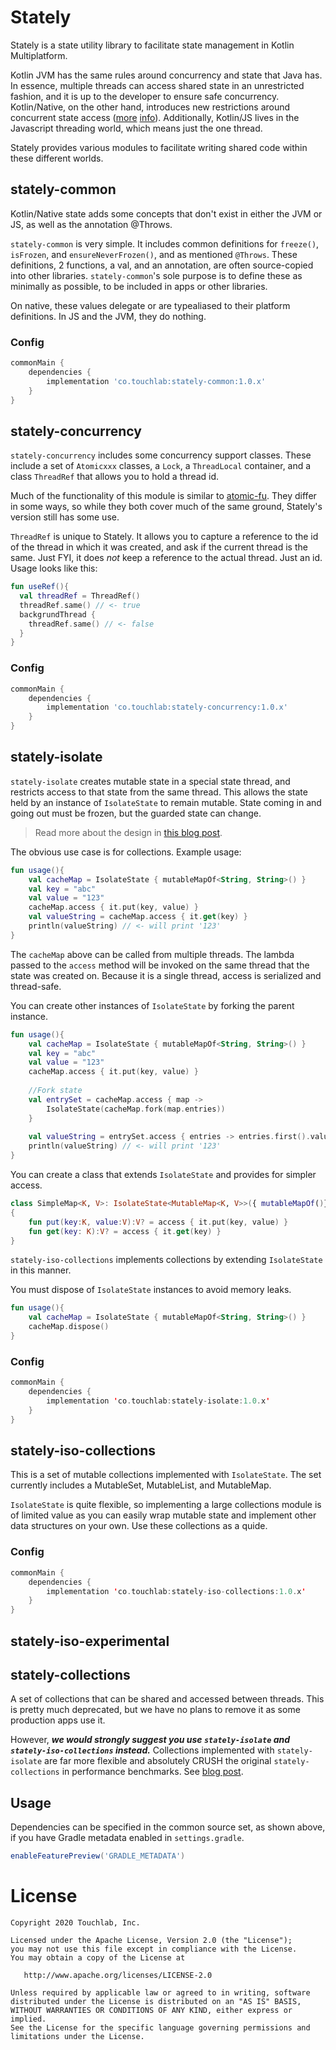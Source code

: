 # Stately

Stately is a state utility library to facilitate state management in Kotlin Multiplatform.

Kotlin JVM has the same rules around concurrency and state that Java has. In essence, multiple threads can access shared state in an unrestricted fashion, and it is up to the developer to ensure safe concurrency. Kotlin/Native, on the other hand, introduces new restrictions around concurrent state access ([more](https://dev.to/touchlab/practical-kotlin-native-concurrency-ac7) [info](https://www.youtube.com/watch?v=oxQ6e1VeH4M)). Additionally, Kotlin/JS lives in the Javascript threading world, which means just the one thread.

Stately provides various modules to facilitate writing shared code within these different worlds.

## stately-common

Kotlin/Native state adds some concepts that don't exist in either the JVM or JS, as well as the annotation @Throws.

 `stately-common` is very simple. It includes common definitions for `freeze()`, `isFrozen`, and `ensureNeverFrozen()`, and as mentioned `@Throws`. These definitions, 2 functions, a val, and an annotation, are often source-copied into other libraries. `stately-common`'s sole purpose is to define these as minimally as possible, to be included in apps or other libraries.

On native, these values delegate or are typealiased to their platform definitions. In JS and the JVM, they do nothing.

### Config

```groovy
commonMain {
    dependencies {
        implementation 'co.touchlab:stately-common:1.0.x'
    }
}
```

## stately-concurrency

`stately-concurrency` includes some concurrency support classes. These include a set of `Atomicxxx` classes, a `Lock`, a `ThreadLocal` container, and a class `ThreadRef` that allows you to hold a thread id.

Much of the functionality of this module is similar to [atomic-fu](https://github.com/Kotlin/kotlinx.atomicfu). They differ in some ways, so while they both cover much of the same ground, Stately's version still has some use.

`ThreadRef` is unique to Stately. It allows you to capture a reference to the id of the thread in which it was created, and ask if the current thread is the same. Just FYI, it does *not* keep a reference to the actual thread. Just an id. Usage looks like this:

```kotlin
fun useRef(){
  val threadRef = ThreadRef()
  threadRef.same() // <- true
  backgrundThread {
    threadRef.same() // <- false
  }
}
```

### Config

```groovy
commonMain {
    dependencies {
        implementation 'co.touchlab:stately-concurrency:1.0.x'
    }
}
```

## stately-isolate

`stately-isolate` creates mutable state in a special state thread, and restricts access to that state from the same thread. This allows the state held by an instance of `IsolateState` to remain mutable. State coming in and going out must be frozen, but the guarded state can change.

> Read more about the design in [this blog post](https://dev.to/touchlab/kotlin-native-isolated-state-50l1).

The obvious use case is for collections. Example usage:

```kotlin
fun usage(){
    val cacheMap = IsolateState { mutableMapOf<String, String>() }
    val key = "abc"
    val value = "123"
    cacheMap.access { it.put(key, value) }
    val valueString = cacheMap.access { it.get(key) }
    println(valueString) // <- will print '123'
}
```

The `cacheMap` above can be called from multiple threads. The lambda passed to the `access` method will be invoked on the same thread that the state was created on. Because it is a single thread, access is serialized and thread-safe.

You can create other instances of `IsolateState` by forking the parent instance.

```kotlin
fun usage(){
    val cacheMap = IsolateState { mutableMapOf<String, String>() }
    val key = "abc"
    val value = "123"
    cacheMap.access { it.put(key, value) }
    
    //Fork state
    val entrySet = cacheMap.access { map -> 
        IsolateState(cacheMap.fork(map.entries)) 
    }
    
    val valueString = entrySet.access { entries -> entries.first().value }
    println(valueString) // <- will print '123'
}
```

You can create a class that extends `IsolateState`  and provides for simpler access.

```kotlin
class SimpleMap<K, V>: IsolateState<MutableMap<K, V>>({ mutableMapOf()})
{
    fun put(key:K, value:V):V? = access { it.put(key, value) }
    fun get(key: K):V? = access { it.get(key) }
}
```

`stately-iso-collections` implements collections by extending `IsolateState` in this manner.

You must dispose of `IsolateState` instances to avoid memory leaks.

```kotlin
fun usage(){
    val cacheMap = IsolateState { mutableMapOf<String, String>() }
    cacheMap.dispose()
}
```

### Config

```kotlin
commonMain {
    dependencies {
        implementation 'co.touchlab:stately-isolate:1.0.x'
    }
}
```

## stately-iso-collections

This is a set of mutable collections implemented with `IsolateState`. The set currently includes a MutableSet, MutableList, 
and MutableMap.

`IsolateState` is quite flexible, so implementing a large collections module is of limited value as you can easily wrap mutable
state and implement other data structures on your own. Use these collections as a quide.

### Config

```kotlin
commonMain {
    dependencies {
        implementation 'co.touchlab:stately-iso-collections:1.0.x'
    }
}
```

## stately-iso-experimental



## stately-collections

A set of collections that can be shared and accessed between threads. This is pretty much deprecated, but we have no plans to remove it as some production apps use it.

However, ***we would strongly suggest you use `stately-isolate` and `stately-iso-collections` instead.*** Collections implemented with `stately-isolate` are far more flexible and absolutely CRUSH the original `stately-collections` in performance benchmarks. See [blog post](https://dev.to/touchlab/kotlin-native-isolated-state-50l1).

## Usage

Dependencies can be specified in the common source set, as shown above, if you have Gradle metadata enabled in `settings.gradle`.

```groovy
enableFeaturePreview('GRADLE_METADATA')
```

License
=======

    Copyright 2020 Touchlab, Inc.
    
    Licensed under the Apache License, Version 2.0 (the "License");
    you may not use this file except in compliance with the License.
    You may obtain a copy of the License at
    
       http://www.apache.org/licenses/LICENSE-2.0
    
    Unless required by applicable law or agreed to in writing, software
    distributed under the License is distributed on an "AS IS" BASIS,
    WITHOUT WARRANTIES OR CONDITIONS OF ANY KIND, either express or implied.
    See the License for the specific language governing permissions and
    limitations under the License.
